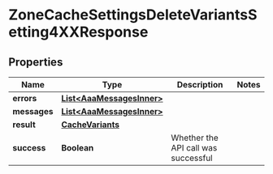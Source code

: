 

# ZoneCacheSettingsDeleteVariantsSetting4XXResponse


## Properties

| Name | Type | Description | Notes |
|------------ | ------------- | ------------- | -------------|
|**errors** | [**List&lt;AaaMessagesInner&gt;**](AaaMessagesInner.md) |  |  |
|**messages** | [**List&lt;AaaMessagesInner&gt;**](AaaMessagesInner.md) |  |  |
|**result** | [**CacheVariants**](CacheVariants.md) |  |  |
|**success** | **Boolean** | Whether the API call was successful |  |



